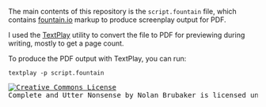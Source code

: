 The main contents of this repository is the `script.fountain` file, which contains [fountain.io](http://fountain.io) markup to produce screenplay output for PDF.

I used the [TextPlay](http://olivertaylor.net/textplay/) utility to convert the file to PDF for previewing during writing, mostly to get a page count.

To produce the PDF output with TextPlay, you can run:

`textplay -p script.fountain`

<pre>
<a rel="license" href="http://creativecommons.org/licenses/by-sa/3.0/deed.en_US"><img alt="Creative Commons License" style="border-width:0" src="http://i.creativecommons.org/l/by-sa/3.0/88x31.png" /></a><br /><span xmlns:dct="http://purl.org/dc/terms/" href="http://purl.org/dc/dcmitype/Text" property="dct:title" rel="dct:type">Complete and Utter Nonsense</span> by <span xmlns:cc="http://creativecommons.org/ns#" property="cc:attributionName">Nolan Brubaker</span> is licensed under a <a rel="license" href="http://creativecommons.org/licenses/by-sa/3.0/deed.en_US">Creative Commons Attribution-ShareAlike 3.0 Unported License</a>.
</pre>


